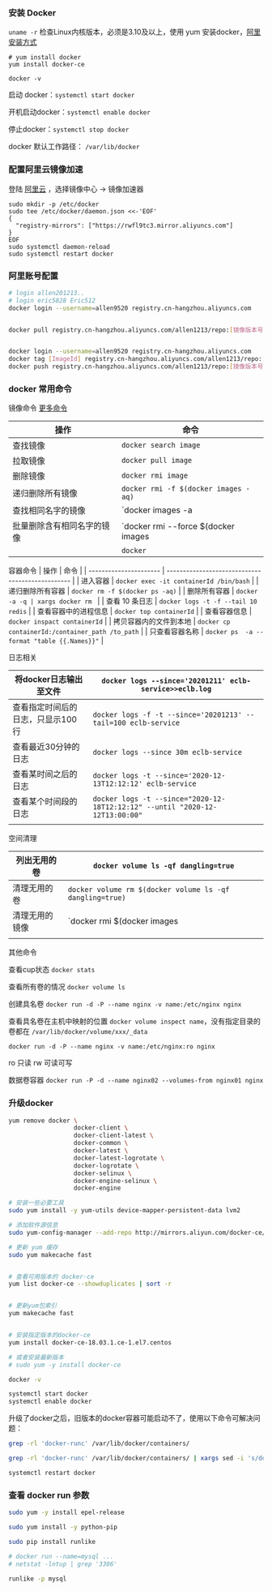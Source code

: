 ### 安装 Docker 



`uname -r` 检查Linux内核版本，必须是3.10及以上，使用 yum 安装docker，[阿里安装方式](https://developer.aliyun.com/article/765545) 

```shell
# yum install docker
yum install docker-ce

docker -v
```



启动 docker：`systemctl start docker` 

开机启动docker：`systemctl enable docker`

停止docker：`systemctl stop docker`

docker 默认工作路径： `/var/lib/docker`









### 配置阿里云镜像加速


登陆 [阿里云](https://cr.console.aliyun.com/cn-hangzhou/instances/mirrors?spm=5176.12901015.0.i12901015.76b5525cl8YLXE) ，选择镜像中心 -> 镜像加速器

```shell
sudo mkdir -p /etc/docker
sudo tee /etc/docker/daemon.json <<-'EOF'
{
  "registry-mirrors": ["https://rwfl9tc3.mirror.aliyuncs.com"]
}
EOF
sudo systemctl daemon-reload
sudo systemctl restart docker
```





### 阿里账号配置

```bash
# login allen201213..
# login eric5828 Eric512
docker login --username=allen9520 registry.cn-hangzhou.aliyuncs.com


docker pull registry.cn-hangzhou.aliyuncs.com/allen1213/repo:[镜像版本号]


docker login --username=allen9520 registry.cn-hangzhou.aliyuncs.com
docker tag [ImageId] registry.cn-hangzhou.aliyuncs.com/allen1213/repo:[镜像版本号]
docker push registry.cn-hangzhou.aliyuncs.com/allen1213/repo:[镜像版本号]

```







### docker 常用命令 

镜像命令  [更多命令](https://docs.docker.com/engine/reference/commandline/docker/)

| 操作                       | 命令                                                         |
| -------------------------- | ------------------------------------------------------------ |
| 查找镜像                   | `docker search image`                                        |
| 拉取镜像                   | `docker pull image`                                          |
| 删除镜像                   | `docker rmi image`                                           |
| 递归删除所有镜像           | `docker rmi -f $(docker images -aq)`                         |
| 查找相同名字的镜像         | `docker images -a |grep name | awk '{print$3}' `             |
| 批量删除含有相同名字的镜像 | `docker rmi --force $(docker images | grep name | awk '{print$3}')` |
|                            | `docker `                                                    |



容器命令
| 操作                   | 命令                                             |
| ---------------------- | ------------------------------------------------ |
| 进入容器               | `docker exec -it containerId /bin/bash`          |
| 递归删除所有容器       | `docker rm -f $(docker ps -aq)`                  |
| 删除所有容器           | `docker -a -q | xargs docker rm `                |
| 查看 10 条日志         | `docker logs -t -f --tail 10 redis`              |
| 查看容器中的进程信息   | `docker top containerId`                         |
| 查看容器信息           | `docker inspact containerId`                     |
| 拷贝容器内的文件到本地 | `docker cp containerId:/container_path /to_path` |
| 只查看容器名称         | `docker ps  -a --format "table {{.Names}}"`      |







日志相关

| 将docker日志输出至文件            | `docker logs --since='20201211' eclb-service>>eclb.log`      |
| --------------------------------- | ------------------------------------------------------------ |
| 查看指定时间后的日志，只显示100行 | `docker logs -f -t --since='20201213' --tail=100 eclb-service` |
| 查看最近30分钟的日志              | `docker logs --since 30m eclb-service`                       |
| 查看某时间之后的日志              | `docker logs -t --since='2020-12-13T12:12:12' eclb-service`  |
| 查看某个时间段的日志              | `docker logs -t --since="2020-12-18T12:12:12" --until "2020-12-12T13:00:00"` |
|                                   |                                                              |



空间清理

| 列出无用的卷   | `docker volume ls -qf dangling=true`                         |
| -------------- | ------------------------------------------------------------ |
| 清理无用的卷   | `docker volume rm $(docker volume ls -qf dangling=true)`     |
| 清理无用的镜像 | `docker rmi $(docker images | grep '^<none> | awk '{print $3}')` |
|                |                                                              |



其他命令

查看cup状态  `docker stats`

查看所有卷的情况  `docker volume ls`



创建具名卷  `docker run -d -P --name nginx -v name:/etc/nginx nginx`



查看具名卷在主机中映射的位置  `docker volume inspect name`，没有指定目录的卷都在 `/var/lib/docker/volume/xxx/_data`



`docker run -d -P --name nginx -v name:/etc/nginx:ro nginx`

ro 只读  rw 可读可写




数据卷容器  `docker run -P -d --name nginx02 --volumes-from nginx01 nginx`





### 升级docker

```bash
yum remove docker \
                  docker-client \
                  docker-client-latest \
                  docker-common \
                  docker-latest \
                  docker-latest-logrotate \
                  docker-logrotate \
                  docker-selinux \
                  docker-engine-selinux \
                  docker-engine
```



```bash
# 安装一些必要工具
sudo yum install -y yum-utils device-mapper-persistent-data lvm2

# 添加软件源信息
sudo yum-config-manager --add-repo http://mirrors.aliyun.com/docker-ce/linux/centos/docker-ce.repo

# 更新 yum 缓存
sudo yum makecache fast


# 查看可用版本的 docker-ce
yum list docker-ce --showduplicates | sort -r


# 更新yum包索引
yum makecache fast


# 安装指定版本的docker-ce
yum install docker-ce-18.03.1.ce-1.el7.centos

# 或者安装最新版本
# sudo yum -y install docker-ce

docker -v

systemctl start docker
systemctl enable docker
```



升级了docker之后，旧版本的docker容器可能启动不了，使用以下命令可解决问题：

```bash
grep -rl 'docker-runc' /var/lib/docker/containers/

grep -rl 'docker-runc' /var/lib/docker/containers/ | xargs sed -i 's/docker-runc/runc/g'

systemctl restart docker

```





### 查看 docker run 参数

```bash
sudo yum -y install epel-release

sudo yum install -y python-pip

sudo pip install runlike

# docker run --name=mysql ... 
# netstat -lntup | grep '3306'

runlike -p mysql
```



























